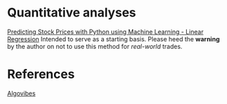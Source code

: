 # Quantitative analyses

[Predicting Stock Prices with Python using Machine Learning - Linear Regression](https://www.youtube.com/watch?v=AXBhrLongC8)
Intended to serve as a starting basis. Please heed the **warning** by the author on not to use this method for *real-world* trades.

# References
[Algovibes](https://www.youtube.com/channel/UC87aeHqMrlR6ED0w2SVi5nw)

